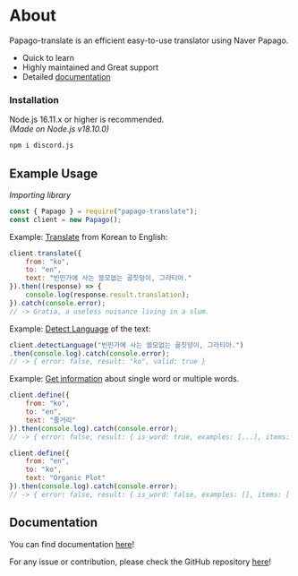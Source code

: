 # About

Papago-translate is an efficient easy-to-use translator using Naver Papago.
- Quick to learn
- Highly maintained and Great support
- Detailed [documentation](https://github.com/LegendaryEmoji/papago-translate/wiki)

### Installation
Node.js 16.11.x or higher is recommended.  
_(Made on Node.js v18.10.0)_
```bash
npm i discord.js
```

## Example Usage
_Importing library_
```js
const { Papago } = require("papago-translate");
const client = new Papago();
```

Example: [Translate](https://github.com/LegendaryEmoji/papago-translate/wiki/Papago-Class#translate) from Korean to English:
```js
client.translate({
    from: "ko",
    to: "en",
    text: "빈민가에 사는 쓸모없는 골칫덩이, 그라티아."
}).then((response) => {
    console.log(response.result.translation);
}).catch(console.error);
// -> Gratia, a useless nuisance living in a slum.
```
Example: [Detect Language](https://github.com/LegendaryEmoji/papago-translate/wiki/Papago-Class#detectlanguage) of the text:
```js
client.detectLanguage("빈민가에 사는 쓸모없는 골칫덩이, 그라티아.")
.then(console.log).catch(console.error);
// -> { error: false, result: "ko", valid: true }
```
Example: [Get information](https://github.com/LegendaryEmoji/papago-translate/wiki/Papago-Class#define) about single word or multiple words.
```js
client.define({
    from: "ko",
    to: "en",
    text: "줄거리"
}).then(console.log).catch(console.error);
// -> { error: false, result: { is_word: true, examples: [...], items: [ {...} ] } };

client.define({
    from: "en",
    to: "ko",
    text: "Organic Plot"
}).then(console.log).catch(console.error);
// -> { error: false, result: { is_word: false, examples: [], items: [ {...}, {...} ] } }
```

## Documentation

You can find documentation [here](https://github.com/LegendaryEmoji/papago-translate/wiki)!

For any issue or contribution, please check the GitHub repository [here](https://github.com/LegendaryEmoji/papago-translate)!